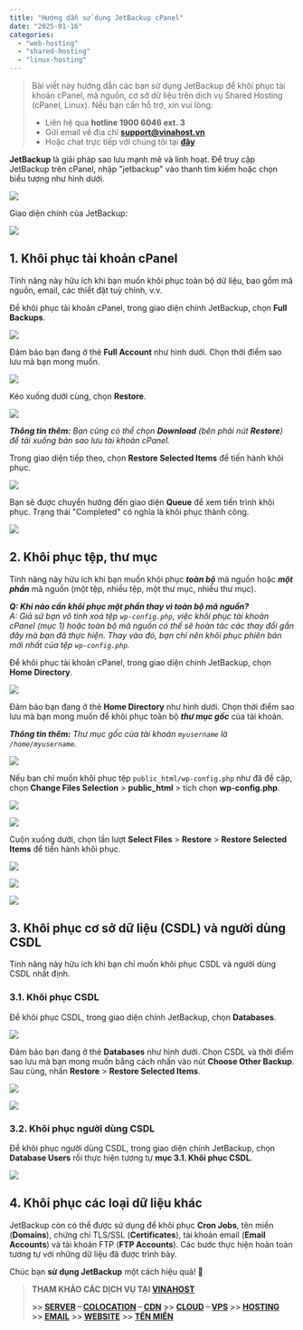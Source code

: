 ```yaml
---
title: "Hướng dẫn sử dụng JetBackup cPanel"
date: "2025-01-16"
categories:
  - "web-hosting"
  - "shared-hosting"
  - "linux-hosting"
---
```


> Bài viết này hướng dẫn các bạn sử dụng JetBackup để khôi phục tài khoản cPanel, mã nguồn, cơ sở dữ liệu trên dịch vụ Shared Hosting (cPanel, Linux). Nếu bạn cần hỗ trợ, xin vui lòng:
>
> - Liên hệ qua **hotline 1900 6046 ext. 3**
> - Gửi email về địa chỉ [**support@vinahost.vn**](mailto:support@vinahost.vn)
> - Hoặc chat trực tiếp với chúng tôi tại [**đây**](https://livechat.vinahost.vn/chat.php)

**JetBackup** là giải pháp sao lưu mạnh mẽ và linh hoạt. Để truy cập JetBackup trên cPanel, nhập "jetbackup" vào thanh tìm kiếm hoặc chọn biểu tượng như hình dưới.

![](../../images/linuxhosting-huong_dan_su_dung_jetbackup_cpanel-01.jpg)

Giao diện chính của JetBackup:

![](../../images/linuxhosting-huong_dan_su_dung_jetbackup_cpanel-02.jpg)

## 1. Khôi phục tài khoản cPanel

Tính năng này hữu ích khi bạn muốn khôi phục toàn bộ dữ liệu, bao gồm mã nguồn, email, các thiết đặt tuỳ chỉnh, v.v.

Để khôi phục tài khoản cPanel, trong giao diện chính JetBackup, chọn **Full Backups**.

![](../../images/linuxhosting-huong_dan_su_dung_jetbackup_cpanel-03.jpg)

Đảm bảo bạn đang ở thẻ **Full Account** như hình dưới. Chọn thời điểm sao lưu mà bạn mong muốn.

![](../../images/linuxhosting-huong_dan_su_dung_jetbackup_cpanel-04.jpg)

Kéo xuống dưới cùng, chọn **Restore**.

![](../../images/linuxhosting-huong_dan_su_dung_jetbackup_cpanel-05.jpg)

_**Thông tin thêm:** Bạn cũng có thể chọn **Download** (bên phải nút **Restore**) để tải xuống bản sao lưu tài khoản cPanel._

Trong giao diện tiếp theo, chọn **Restore Selected Items** để tiến hành khôi phục.

![](../../images/linuxhosting-huong_dan_su_dung_jetbackup_cpanel-06.jpg)

Bạn sẽ được chuyển hướng đến giao diện **Queue** để xem tiến trình khôi phục. Trạng thái "Completed" có nghĩa là khôi phục thành công.

![](../../images/linuxhosting-huong_dan_su_dung_jetbackup_cpanel-07.jpg)

## 2. Khôi phục tệp, thư mục

Tính năng này hữu ích khi bạn muốn khôi phục **_toàn bộ_** mã nguồn hoặc **_một phần_** mã nguồn (một tệp, nhiều tệp, một thư mục, nhiều thư mục).

_**Q: Khi nào cần khôi phục một phần thay vì toàn bộ mã nguồn?**_<br>
_A: Giả sử bạn vô tình xoá tệp `wp-config.php`, việc khôi phục tài khoản cPanel (mục 1) hoặc toàn bộ mã nguồn có thể sẽ hoàn tác các thay đổi gần đây mà bạn đã thực hiện. Thay vào đó, bạn chỉ nên khôi phục phiên bản mới nhất của tệp `wp-config.php`._

Để khôi phục tài khoản cPanel, trong giao diện chính JetBackup, chọn **Home Directory**.

![](../../images/linuxhosting-huong_dan_su_dung_jetbackup_cpanel-08.jpg)

Đảm bảo bạn đang ở thẻ **Home Directory** như hình dưới. Chọn thời điểm sao lưu mà bạn mong muốn để khôi phục toàn bộ **_thư mục gốc_** của tài khoản.

_**Thông tin thêm:** Thư mục gốc của tài khoản `myusername` là `/home/myusername`._

![](../../images/linuxhosting-huong_dan_su_dung_jetbackup_cpanel-09.jpg)

Nếu bạn chỉ muốn khôi phục tệp `public_html/wp-config.php` như đã đề cập, chọn **Change Files Selection** > **public_html** > tích chọn **wp-config.php**.

![](../../images/linuxhosting-huong_dan_su_dung_jetbackup_cpanel-10.jpg)

![](../../images/linuxhosting-huong_dan_su_dung_jetbackup_cpanel-11.jpg)

Cuộn xuống dưới, chọn lần lượt **Select Files** > **Restore** > **Restore Selected Items** để tiến hành khôi phục.

![](../../images/linuxhosting-huong_dan_su_dung_jetbackup_cpanel-12.jpg)

![](../../images/linuxhosting-huong_dan_su_dung_jetbackup_cpanel-05.jpg)

![](../../images/linuxhosting-huong_dan_su_dung_jetbackup_cpanel-13.jpg)

## 3. Khôi phục cơ sở dữ liệu (CSDL) và người dùng CSDL

Tính năng này hữu ích khi bạn chỉ muốn khôi phục CSDL và người dùng CSDL nhất định.

### 3.1. Khôi phục CSDL

Để khôi phục CSDL, trong giao diện chính JetBackup, chọn **Databases**.

![](../../images/linuxhosting-huong_dan_su_dung_jetbackup_cpanel-14.jpg)

Đảm bảo bạn đang ở thẻ **Databases** như hình dưới. Chọn CSDL và thời điểm sao lưu mà bạn mong muốn bằng cách nhấn vào nút **Choose Other Backup**. Sau cùng, nhấn **Restore** > **Restore Selected Items**.

![](../../images/linuxhosting-huong_dan_su_dung_jetbackup_cpanel-16.jpg)

![](../../images/linuxhosting-huong_dan_su_dung_jetbackup_cpanel-17.jpg)

### 3.2. Khôi phục người dùng CSDL

Để khôi phục người dùng CSDL, trong giao diện chính JetBackup, chọn **Database Users** rồi thực hiện tương tự **mục 3.1. Khôi phục CSDL**.

![](../../images/linuxhosting-huong_dan_su_dung_jetbackup_cpanel-15.jpg)

## 4. Khôi phục các loại dữ liệu khác

JetBackup còn có thể được sử dụng để khôi phục **Cron Jobs**, tên miền (**Domains**), chứng chỉ TLS/SSL (**Certificates**), tài khoản email (**Email Accounts**) và tài khoản FTP (**FTP Accounts**). Các bước thực hiện hoàn toàn tương tự với những dữ liệu đã được trình bày.


Chúc bạn **sử dụng JetBackup** một cách hiệu quả! 🍻

> **THAM KHẢO CÁC DỊCH VỤ TẠI [VINAHOST](https://vinahost.vn/)**
>
> **\>> [SERVER](https://vinahost.vn/thue-may-chu-rieng/) – [COLOCATION](https://vinahost.vn/colocation.html) – [CDN](https://vinahost.vn/dich-vu-cdn-chuyen-nghiep)**
> **\>> [CLOUD](https://vinahost.vn/cloud-server-gia-re/) – [VPS](https://vinahost.vn/vps-ssd-chuyen-nghiep/)**
> **\>> [HOSTING](https://vinahost.vn/wordpress-hosting)**
> **\>> [EMAIL](https://vinahost.vn/email-hosting)**
> **\>> [WEBSITE](http://vinawebsite.vn/)**
> **\>> [TÊN MIỀN](https://vinahost.vn/ten-mien-gia-re/)**